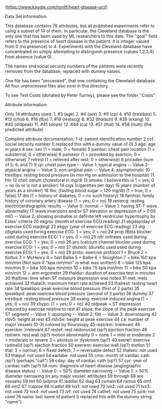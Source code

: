 
(https://www.kaggle.com/ronitf/heart-disease-uci/)

Data Set Information:

This database contains 76 attributes, but all published experiments refer to using a subset of 14 of them. In particular, the Cleveland database is the only one that has been used by ML researchers to this date. The "goal" field refers to the presence of heart disease in the patient. It is integer valued from 0 (no presence) to 4. Experiments with the Cleveland database have concentrated on simply attempting to distinguish presence (values 1,2,3,4) from absence (value 0).

The names and social security numbers of the patients were recently removed from the database, replaced with dummy values.

One file has been "processed", that one containing the Cleveland database. All four unprocessed files also exist in this directory.

To see Test Costs (donated by Peter Turney), please see the folder "Costs"

Attribute Information:

Only 14 attributes used: 1. #3 (age) 2. #4 (sex) 3. #9 (cp) 4. #10 (trestbps) 5. #12 (chol) 6. #16 (fbs) 7. #19 (restecg) 8. #32 (thalach) 9. #38 (exang) 10. #40 (oldpeak) 11. #41 (slope) 12. #44 (ca) 13. #51 (thal) 14. #58 (num) (the predicted attribute)

Complete attribute documentation: 1 id: patient identification number 2 ccf: social security number (I replaced this with a dummy value of 0) 3 age: age in years 4 sex: sex (1 = male; 0 = female) 5 painloc: chest pain location (1 = substernal; 0 = otherwise) 6 painexer (1 = provoked by exertion; 0 = otherwise) 7 relrest (1 = relieved after rest; 0 = otherwise) 8 pncaden (sum of 5, 6, and 7) 9 cp: chest pain type -- Value 1: typical angina -- Value 2: atypical angina -- Value 3: non-anginal pain -- Value 4: asymptomatic 10 trestbps: resting blood pressure (in mm Hg on admission to the hospital) 11 htn 12 chol: serum cholestoral in mg/dl 13 smoke: I believe this is 1 = yes; 0 = no (is or is not a smoker) 14 cigs (cigarettes per day) 15 years (number of years as a smoker) 16 fbs: (fasting blood sugar > 120 mg/dl) (1 = true; 0 = false) 17 dm (1 = history of diabetes; 0 = no such history) 18 famhist: family history of coronary artery disease (1 = yes; 0 = no) 19 restecg: resting electrocardiographic results -- Value 0: normal -- Value 1: having ST-T wave abnormality (T wave inversions and/or ST elevation or depression of > 0.05 mV) -- Value 2: showing probable or definite left ventricular hypertrophy by Estes' criteria 20 ekgmo (month of exercise ECG reading) 21 ekgday(day of exercise ECG reading) 22 ekgyr (year of exercise ECG reading) 23 dig (digitalis used furing exercise ECG: 1 = yes; 0 = no) 24 prop (Beta blocker used during exercise ECG: 1 = yes; 0 = no) 25 nitr (nitrates used during exercise ECG: 1 = yes; 0 = no) 26 pro (calcium channel blocker used during exercise ECG: 1 = yes; 0 = no) 27 diuretic (diuretic used used during exercise ECG: 1 = yes; 0 = no) 28 proto: exercise protocol 1 = Bruce 2 = Kottus 3 = McHenry 4 = fast Balke 5 = Balke 6 = Noughton 7 = bike 150 kpa min/min (Not sure if "kpa min/min" is what was written!) 8 = bike 125 kpa min/min 9 = bike 100 kpa min/min 10 = bike 75 kpa min/min 11 = bike 50 kpa min/min 12 = arm ergometer 29 thaldur: duration of exercise test in minutes 30 thaltime: time when ST measure depression was noted 31 met: mets achieved 32 thalach: maximum heart rate achieved 33 thalrest: resting heart rate 34 tpeakbps: peak exercise blood pressure (first of 2 parts) 35 tpeakbpd: peak exercise blood pressure (second of 2 parts) 36 dummy 37 trestbpd: resting blood pressure 38 exang: exercise induced angina (1 = yes; 0 = no) 39 xhypo: (1 = yes; 0 = no) 40 oldpeak = ST depression induced by exercise relative to rest 41 slope: the slope of the peak exercise ST segment -- Value 1: upsloping -- Value 2: flat -- Value 3: downsloping 42 rldv5: height at rest 43 rldv5e: height at peak exercise 44 ca: number of major vessels (0-3) colored by flourosopy 45 restckm: irrelevant 46 exerckm: irrelevant 47 restef: rest raidonuclid (sp?) ejection fraction 48 restwm: rest wall (sp?) motion abnormality 0 = none 1 = mild or moderate 2 = moderate or severe 3 = akinesis or dyskmem (sp?) 49 exeref: exercise radinalid (sp?) ejection fraction 50 exerwm: exercise wall (sp?) motion 51 thal: 3 = normal; 6 = fixed defect; 7 = reversable defect 52 thalsev: not used 53 thalpul: not used 54 earlobe: not used 55 cmo: month of cardiac cath (sp?) (perhaps "call") 56 cday: day of cardiac cath (sp?) 57 cyr: year of cardiac cath (sp?) 58 num: diagnosis of heart disease (angiographic disease status) -- Value 0: < 50% diameter narrowing -- Value 1: > 50% diameter narrowing (in any major vessel: attributes 59 through 68 are vessels) 59 lmt 60 ladprox 61 laddist 62 diag 63 cxmain 64 ramus 65 om1 66 om2 67 rcaprox 68 rcadist 69 lvx1: not used 70 lvx2: not used 71 lvx3: not used 72 lvx4: not used 73 lvf: not used 74 cathef: not used 75 junk: not used 76 name: last name of patient (I replaced this with the dummy string "name")
